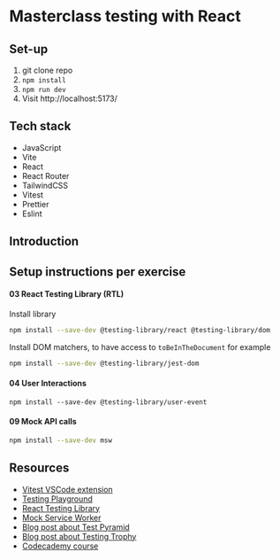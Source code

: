 # Masterclass testing with React

## Set-up

1. git clone repo
2. `npm install`
3. `npm run dev`
4. Visit http://localhost:5173/

## Tech stack

- JavaScript
- Vite
- React
- React Router
- TailwindCSS
- Vitest
- Prettier
- Eslint

## Introduction

## Setup instructions per exercise

#### 03 React Testing Library (RTL)

Install library

```bash
npm install --save-dev @testing-library/react @testing-library/dom
```

Install DOM matchers, to have access to `toBeInTheDocument` for example

```bash
npm install --save-dev @testing-library/jest-dom
```

#### 04 User Interactions

`npm install --save-dev @testing-library/user-event`

#### 09 Mock API calls

```bash
npm install --save-dev msw
```

## Resources

- [Vitest VSCode extension](https://marketplace.visualstudio.com/items?itemName=vitest.explorer)
- [Testing Playground](https://testing-playground.com/)
- [React Testing Library](https://testing-library.com/docs/react-testing-library/intro/)
- [Mock Service Worker](https://mswjs.io/docs)
- [Blog post about Test Pyramid](https://martinfowler.com/articles/practical-test-pyramid.html)
- [Blog post about Testing Trophy](https://kentcdodds.com/blog/the-testing-trophy-and-testing-classifications)
- [Codecademy course](https://www.codecademy.com/learn/learn-react-testing)
